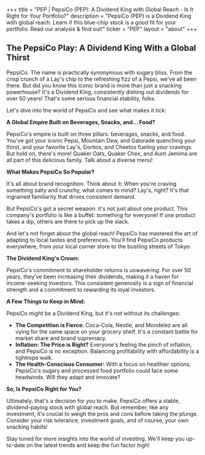 +++
title = "PEP |  PepsiCo (PEP): A Dividend King with Global Reach - Is It Right for Your Portfolio?"
description = "PepsiCo (PEP) is a Dividend King with global reach. Learn if this blue-chip stock is a good fit for your portfolio.  Read our analysis & find out!"
ticker = "PEP"
layout = "about"
+++

        


##  The PepsiCo Play: A Dividend King With a Global Thirst 

PepsiCo. The name is practically synonymous with sugary bliss. From the crisp crunch of a Lay's chip to the refreshing fizz of a Pepsi, we've all been there. But did you know this iconic brand is more than just a snacking powerhouse? It's a Dividend King, consistently dishing out dividends for over 50 years! That's some serious financial stability, folks.

Let's dive into the world of PepsiCo and see what makes it tick:

**A Global Empire Built on Beverages, Snacks, and… Food?**

PepsiCo's empire is built on three pillars: beverages, snacks, and food. You've got your iconic Pepsi, Mountain Dew, and Gatorade quenching your thirst, and your favorite Lay's, Doritos, and Cheetos fueling your cravings. But hold on, there's more! Quaker Oats, Quaker Chex, and Aunt Jemima are all part of this delicious family.  Talk about a diverse menu!

**What Makes PepsiCo So Popular?**

It's all about brand recognition.  Think about it: When you're craving something salty and crunchy, what comes to mind? Lay's, right?  It's that ingrained familiarity that drives consistent demand. 

But PepsiCo's got a secret weapon: it's not just about one product. This company's portfolio is like a buffet: something for everyone!  If one product takes a dip, others are there to pick up the slack. 

And let's not forget about the global reach! PepsiCo has mastered the art of adapting to local tastes and preferences. You'll find PepsiCo products everywhere, from your local corner store to the bustling streets of Tokyo. 

**The Dividend King's Crown:**

PepsiCo's commitment to shareholder returns is unwavering.  For over 50 years, they've been increasing their dividends, making it a haven for income-seeking investors.  This consistent generosity is a sign of financial strength and a commitment to rewarding its loyal investors.

**A Few Things to Keep in Mind:**

PepsiCo might be a Dividend King, but it's not without its challenges:

* **The Competition is Fierce:** Coca-Cola, Nestle, and Mondelez are all vying for the same space on your grocery shelf. It's a constant battle for market share and brand supremacy.
* **Inflation: The Price is Right?** Everyone's feeling the pinch of inflation, and PepsiCo is no exception.  Balancing profitability with affordability is a tightrope walk.
* **The Health-Conscious Consumer:** With a focus on healthier options, PepsiCo's sugary and processed food portfolio could face some headwinds.  Will they adapt and innovate? 

**So, Is PepsiCo Right for You?**

Ultimately, that's a decision for you to make. PepsiCo offers a stable, dividend-paying stock with global reach.  But remember, like any investment, it's crucial to weigh the pros and cons before taking the plunge.  Consider your risk tolerance, investment goals, and of course, your own snacking habits!  

Stay tuned for more insights into the world of investing. We'll keep you up-to-date on the latest trends and keep the fun factor high! 

        